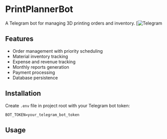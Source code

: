 # PrintPlannerBot

A Telegram bot for managing 3D printing orders and inventory.
[![Telegram](https://t.me/binary_brigade)
## Features

- Order management with priority scheduling
- Material inventory tracking
- Expense and revenue tracking
- Monthly reports generation
- Payment processing
- Database persistence

## Installation
Create `.env` file in project root with your Telegram bot token:
```text
BOT_TOKEN=your_telegram_bot_token
```


## Usage

